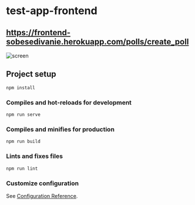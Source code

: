# test-app-frontend

## https://frontend-sobesedivanie.herokuapp.com/polls/create_poll


![screen](https://github.com/goldensectionlv/frontend_sobes_updated/raw/master/screen.png)

## Project setup
```
npm install
```

### Compiles and hot-reloads for development
```
npm run serve
```

### Compiles and minifies for production
```
npm run build
```

### Lints and fixes files
```
npm run lint
```

### Customize configuration
See [Configuration Reference](https://cli.vuejs.org/config/).
